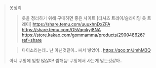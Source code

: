 >옷정리
>	>옷을 정리하기 위해 구매하면  좋은 사이트 
>	>[티셔츠 트레이/슬라이딩 옷 트레이]
>	>https://share.temu.com/uuuxhnDxZFA
>	>https://share.temu.com/O5Vqmkyj8NA
>	>https://store.kakao.com/gommamma/products/290048626?ref=share
>	
>	>다이소라는데.. 난 아닌것같아.. 싸서 넣었어..
>	>https://qoo.tn/JmhM3Q
>	
>	아니 쿠팡에 엄청 많잖아! 찜해둠! 쿠팡에서 사는게 맞는것같아..

